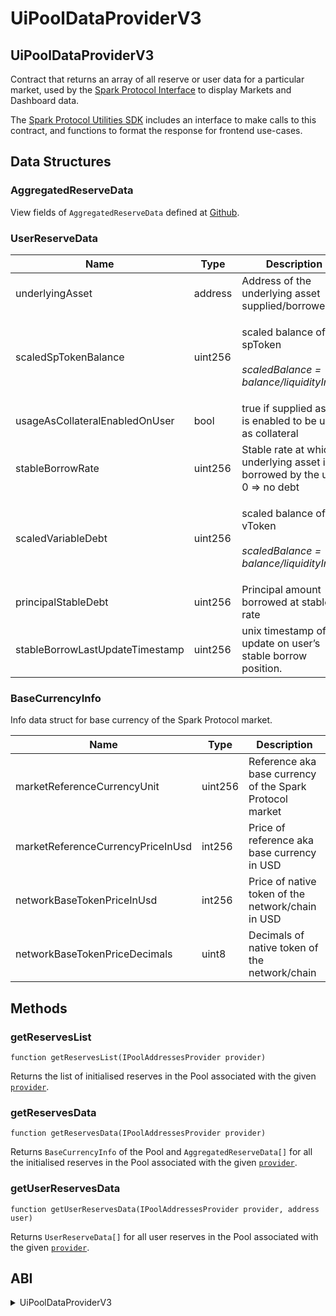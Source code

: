# UiPoolDataProviderV3

## UiPoolDataProviderV3

Contract that returns an array of all reserve or user data for a particular market, used by the [Spark Protocol Interface](https://github.com/marsfoundation/spark-interface) to display Markets and Dashboard data.

The [Spark Protocol Utilities SDK](https://github.com/marsfoundation/spark-utilities#data-formatting-methods) includes an interface to make calls to this contract, and functions to format the response for frontend use-cases.

## Data Structures

### AggregatedReserveData

View fields of `AggregatedReserveData` defined at [Github](https://github.com/aave/aave-v3-periphery/blob/ed38b6719d4bbd9d17dfbd6b9849326a0bdeea2c/contracts/misc/interfaces/IUiPoolDataProviderV3.sol#L8).

### UserReserveData

| Name                            | Type    | Description                                                                             |
| ------------------------------- | ------- | --------------------------------------------------------------------------------------- |
| underlyingAsset                 | address | Address of the underlying asset supplied/borrowed                                       |
| scaledSpTokenBalance            | uint256 | <p>scaled balance of spToken<br><br><em>scaledBalance = balance/liquidityIndex</em></p> |
| usageAsCollateralEnabledOnUser  | bool    | true if supplied asset is enabled to be used as collateral                              |
| stableBorrowRate                | uint256 | Stable rate at which underlying asset is borrowed by the user. 0 ⇒ no debt              |
| scaledVariableDebt              | uint256 | <p>scaled balance of vToken<br><br><em>scaledBalance = balance/liquidityIndex</em></p>  |
| principalStableDebt             | uint256 | Principal amount borrowed at stable rate                                                |
| stableBorrowLastUpdateTimestamp | uint256 | unix timestamp of last update on user’s stable borrow position.                         |

### BaseCurrencyInfo

Info data struct for base currency of the Spark Protocol market.

| Name                              | Type    | Description                                              |
| --------------------------------- | ------- | -------------------------------------------------------- |
| marketReferenceCurrencyUnit       | uint256 | Reference aka base currency of the Spark Protocol market |
| marketReferenceCurrencyPriceInUsd | int256  | Price of reference aka base currency in USD              |
| networkBaseTokenPriceInUsd        | int256  | Price of native token of the network/chain in USD        |
| networkBaseTokenPriceDecimals     | uint8   | Decimals of native token of the network/chain            |

## Methods

### getReservesList

`function getReservesList(IPoolAddressesProvider provider)`

Returns the list of initialised reserves in the Pool associated with the given [`provider`](../core-contracts/core-contracts/pooladdressesprovider.md).

### getReservesData

`function getReservesData(IPoolAddressesProvider provider)`

Returns `BaseCurrencyInfo` of the Pool and `AggregatedReserveData[]` for all the initialised reserves in the Pool associated with the given [`provider`](../core-contracts/core-contracts/pooladdressesprovider.md).

### getUserReservesData

`function getUserReservesData(IPoolAddressesProvider provider, address user)`

Returns `UserReserveData[]` for all user reserves in the Pool associated with the given [`provider`](../core-contracts/core-contracts/pooladdressesprovider.md).

## ABI

<details>

<summary>UiPoolDataProviderV3</summary>

```
[
    {
        "inputs": [
            {
                "internalType": "contract IEACAggregatorProxy",
                "name": "_networkBaseTokenPriceInUsdProxyAggregator",
                "type": "address"
            },
            {
                "internalType": "contract IEACAggregatorProxy",
                "name": "_marketReferenceCurrencyPriceInUsdProxyAggregator",
                "type": "address"
            }
        ],
        "stateMutability": "nonpayable",
        "type": "constructor"
    },
    {
        "inputs": [],
        "name": "ETH_CURRENCY_UNIT",
        "outputs": [
            {
                "internalType": "uint256",
                "name": "",
                "type": "uint256"
            }
        ],
        "stateMutability": "view",
        "type": "function"
    },
    {
        "inputs": [],
        "name": "MKR_ADDRESS",
        "outputs": [
            {
                "internalType": "address",
                "name": "",
                "type": "address"
            }
        ],
        "stateMutability": "view",
        "type": "function"
    },
    {
        "inputs": [
            {
                "internalType": "bytes32",
                "name": "_bytes32",
                "type": "bytes32"
            }
        ],
        "name": "bytes32ToString",
        "outputs": [
            {
                "internalType": "string",
                "name": "",
                "type": "string"
            }
        ],
        "stateMutability": "pure",
        "type": "function"
    },
    {
        "inputs": [
            {
                "internalType": "contract IPoolAddressesProvider",
                "name": "provider",
                "type": "address"
            }
        ],
        "name": "getReservesData",
        "outputs": [
            {
                "components": [
                    {
                        "internalType": "address",
                        "name": "underlyingAsset",
                        "type": "address"
                    },
                    {
                        "internalType": "string",
                        "name": "name",
                        "type": "string"
                    },
                    {
                        "internalType": "string",
                        "name": "symbol",
                        "type": "string"
                    },
                    {
                        "internalType": "uint256",
                        "name": "decimals",
                        "type": "uint256"
                    },
                    {
                        "internalType": "uint256",
                        "name": "baseLTVasCollateral",
                        "type": "uint256"
                    },
                    {
                        "internalType": "uint256",
                        "name": "reserveLiquidationThreshold",
                        "type": "uint256"
                    },
                    {
                        "internalType": "uint256",
                        "name": "reserveLiquidationBonus",
                        "type": "uint256"
                    },
                    {
                        "internalType": "uint256",
                        "name": "reserveFactor",
                        "type": "uint256"
                    },
                    {
                        "internalType": "bool",
                        "name": "usageAsCollateralEnabled",
                        "type": "bool"
                    },
                    {
                        "internalType": "bool",
                        "name": "borrowingEnabled",
                        "type": "bool"
                    },
                    {
                        "internalType": "bool",
                        "name": "stableBorrowRateEnabled",
                        "type": "bool"
                    },
                    {
                        "internalType": "bool",
                        "name": "isActive",
                        "type": "bool"
                    },
                    {
                        "internalType": "bool",
                        "name": "isFrozen",
                        "type": "bool"
                    },
                    {
                        "internalType": "uint128",
                        "name": "liquidityIndex",
                        "type": "uint128"
                    },
                    {
                        "internalType": "uint128",
                        "name": "variableBorrowIndex",
                        "type": "uint128"
                    },
                    {
                        "internalType": "uint128",
                        "name": "liquidityRate",
                        "type": "uint128"
                    },
                    {
                        "internalType": "uint128",
                        "name": "variableBorrowRate",
                        "type": "uint128"
                    },
                    {
                        "internalType": "uint128",
                        "name": "stableBorrowRate",
                        "type": "uint128"
                    },
                    {
                        "internalType": "uint40",
                        "name": "lastUpdateTimestamp",
                        "type": "uint40"
                    },
                    {
                        "internalType": "address",
                        "name": "spTokenAddress",
                        "type": "address"
                    },
                    {
                        "internalType": "address",
                        "name": "stableDebtTokenAddress",
                        "type": "address"
                    },
                    {
                        "internalType": "address",
                        "name": "variableDebtTokenAddress",
                        "type": "address"
                    },
                    {
                        "internalType": "address",
                        "name": "interestRateStrategyAddress",
                        "type": "address"
                    },
                    {
                        "internalType": "uint256",
                        "name": "availableLiquidity",
                        "type": "uint256"
                    },
                    {
                        "internalType": "uint256",
                        "name": "totalPrincipalStableDebt",
                        "type": "uint256"
                    },
                    {
                        "internalType": "uint256",
                        "name": "averageStableRate",
                        "type": "uint256"
                    },
                    {
                        "internalType": "uint256",
                        "name": "stableDebtLastUpdateTimestamp",
                        "type": "uint256"
                    },
                    {
                        "internalType": "uint256",
                        "name": "totalScaledVariableDebt",
                        "type": "uint256"
                    },
                    {
                        "internalType": "uint256",
                        "name": "priceInMarketReferenceCurrency",
                        "type": "uint256"
                    },
                    {
                        "internalType": "address",
                        "name": "priceOracle",
                        "type": "address"
                    },
                    {
                        "internalType": "uint256",
                        "name": "variableRateSlope1",
                        "type": "uint256"
                    },
                    {
                        "internalType": "uint256",
                        "name": "variableRateSlope2",
                        "type": "uint256"
                    },
                    {
                        "internalType": "uint256",
                        "name": "stableRateSlope1",
                        "type": "uint256"
                    },
                    {
                        "internalType": "uint256",
                        "name": "stableRateSlope2",
                        "type": "uint256"
                    },
                    {
                        "internalType": "uint256",
                        "name": "baseStableBorrowRate",
                        "type": "uint256"
                    },
                    {
                        "internalType": "uint256",
                        "name": "baseVariableBorrowRate",
                        "type": "uint256"
                    },
                    {
                        "internalType": "uint256",
                        "name": "optimalUsageRatio",
                        "type": "uint256"
                    },
                    {
                        "internalType": "bool",
                        "name": "isPaused",
                        "type": "bool"
                    },
                    {
                        "internalType": "bool",
                        "name": "isSiloedBorrowing",
                        "type": "bool"
                    },
                    {
                        "internalType": "uint128",
                        "name": "accruedToTreasury",
                        "type": "uint128"
                    },
                    {
                        "internalType": "uint128",
                        "name": "unbacked",
                        "type": "uint128"
                    },
                    {
                        "internalType": "uint128",
                        "name": "isolationModeTotalDebt",
                        "type": "uint128"
                    },
                    {
                        "internalType": "uint256",
                        "name": "debtCeiling",
                        "type": "uint256"
                    },
                    {
                        "internalType": "uint256",
                        "name": "debtCeilingDecimals",
                        "type": "uint256"
                    },
                    {
                        "internalType": "uint8",
                        "name": "eModeCategoryId",
                        "type": "uint8"
                    },
                    {
                        "internalType": "uint256",
                        "name": "borrowCap",
                        "type": "uint256"
                    },
                    {
                        "internalType": "uint256",
                        "name": "supplyCap",
                        "type": "uint256"
                    },
                    {
                        "internalType": "uint16",
                        "name": "eModeLtv",
                        "type": "uint16"
                    },
                    {
                        "internalType": "uint16",
                        "name": "eModeLiquidationThreshold",
                        "type": "uint16"
                    },
                    {
                        "internalType": "uint16",
                        "name": "eModeLiquidationBonus",
                        "type": "uint16"
                    },
                    {
                        "internalType": "address",
                        "name": "eModePriceSource",
                        "type": "address"
                    },
                    {
                        "internalType": "string",
                        "name": "eModeLabel",
                        "type": "string"
                    },
                    {
                        "internalType": "bool",
                        "name": "borrowableInIsolation",
                        "type": "bool"
                    }
                ],
                "internalType": "struct IUiPoolDataProviderV3.AggregatedReserveData[]",
                "name": "",
                "type": "tuple[]"
            },
            {
                "components": [
                    {
                        "internalType": "uint256",
                        "name": "marketReferenceCurrencyUnit",
                        "type": "uint256"
                    },
                    {
                        "internalType": "int256",
                        "name": "marketReferenceCurrencyPriceInUsd",
                        "type": "int256"
                    },
                    {
                        "internalType": "int256",
                        "name": "networkBaseTokenPriceInUsd",
                        "type": "int256"
                    },
                    {
                        "internalType": "uint8",
                        "name": "networkBaseTokenPriceDecimals",
                        "type": "uint8"
                    }
                ],
                "internalType": "struct IUiPoolDataProviderV3.BaseCurrencyInfo",
                "name": "",
                "type": "tuple"
            }
        ],
        "stateMutability": "view",
        "type": "function"
    },
    {
        "inputs": [
            {
                "internalType": "contract IPoolAddressesProvider",
                "name": "provider",
                "type": "address"
            }
        ],
        "name": "getReservesList",
        "outputs": [
            {
                "internalType": "address[]",
                "name": "",
                "type": "address[]"
            }
        ],
        "stateMutability": "view",
        "type": "function"
    },
    {
        "inputs": [
            {
                "internalType": "contract IPoolAddressesProvider",
                "name": "provider",
                "type": "address"
            },
            {
                "internalType": "address",
                "name": "user",
                "type": "address"
            }
        ],
        "name": "getUserReservesData",
        "outputs": [
            {
                "components": [
                    {
                        "internalType": "address",
                        "name": "underlyingAsset",
                        "type": "address"
                    },
                    {
                        "internalType": "uint256",
                        "name": "scaledSpTokenBalance",
                        "type": "uint256"
                    },
                    {
                        "internalType": "bool",
                        "name": "usageAsCollateralEnabledOnUser",
                        "type": "bool"
                    },
                    {
                        "internalType": "uint256",
                        "name": "stableBorrowRate",
                        "type": "uint256"
                    },
                    {
                        "internalType": "uint256",
                        "name": "scaledVariableDebt",
                        "type": "uint256"
                    },
                    {
                        "internalType": "uint256",
                        "name": "principalStableDebt",
                        "type": "uint256"
                    },
                    {
                        "internalType": "uint256",
                        "name": "stableBorrowLastUpdateTimestamp",
                        "type": "uint256"
                    }
                ],
                "internalType": "struct IUiPoolDataProviderV3.UserReserveData[]",
                "name": "",
                "type": "tuple[]"
            },
            {
                "internalType": "uint8",
                "name": "",
                "type": "uint8"
            }
        ],
        "stateMutability": "view",
        "type": "function"
    },
    {
        "inputs": [],
        "name": "marketReferenceCurrencyPriceInUsdProxyAggregator",
        "outputs": [
            {
                "internalType": "contract IEACAggregatorProxy",
                "name": "",
                "type": "address"
            }
        ],
        "stateMutability": "view",
        "type": "function"
    },
    {
        "inputs": [],
        "name": "networkBaseTokenPriceInUsdProxyAggregator",
        "outputs": [
            {
                "internalType": "contract IEACAggregatorProxy",
                "name": "",
                "type": "address"
            }
        ],
        "stateMutability": "view",
        "type": "function"
    }
]
```

</details>
